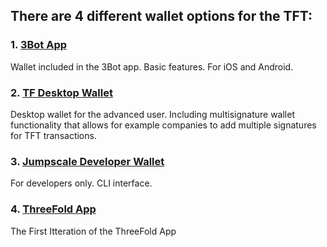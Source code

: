 ## There are 4 different wallet options for the TFT:

### 1. [3Bot App](/token/apps_wallets/3bot_app.md)

Wallet included in the 3Bot app. Basic features. For iOS and Android.

### 2. [TF Desktop Wallet](https://github.com/threefoldtech/threefold-wallet-electron)

Desktop wallet for the advanced user. Including multisignature wallet functionality that allows for example companies to add multiple signatures for TFT transactions.

### 3. [Jumpscale Developer Wallet](https://github.com/threefoldfoundation/tfchain)

For developers only. CLI interface.

### 4. [ThreeFold App](/token/apps_wallets/threefold_app.md)

The First Itteration of the ThreeFold App
